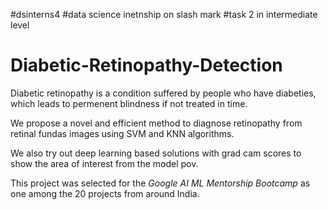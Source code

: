 #dsinterns4
#data science inetnship on slash mark
#task 2 in intermediate level
# Diabetic-Retinopathy-Detection

Diabetic retinopathy is a condition suffered by people who have diabeties, which leads to permenent blindness if not treated in time. 

We propose a novel and efficient method to diagnose retinopathy from retinal fundas images using SVM and KNN algorithms.

We also try out deep learning based solutions with grad cam scores to show the area of interest from the model pov.

This project was selected for the *Google AI ML Mentorship Bootcamp* as one among the 20 projects from around India.
